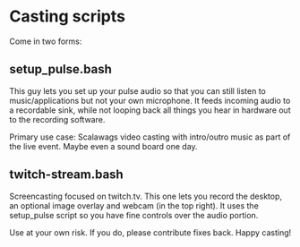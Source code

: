 # Casting scripts

Come in two forms:

##  setup_pulse.bash

This guy lets you set up your pulse audio so that you can still listen to music/applications but not your own microphone.  It feeds incoming audio to a recordable sink, while not looping back all things you hear in hardware out to the recording software.

Primary use case:  Scalawags video casting with intro/outro music as part of the live event.  Maybe even a sound board one day.

## twitch-stream.bash

Screencasting focused on twitch.tv.  This one lets you record the desktop, an optional image overlay and webcam (in the top right).  It uses the setup_pulse script so you have fine controls over the audio portion.


Use at your own risk.  If you do, please contribute fixes back.  Happy casting!


